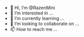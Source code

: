 - 👋 Hi, I’m @RazenMini
- 👀 I’m interested in ...
- 🌱 I’m currently learning ...
- 💞️ I’m looking to collaborate on ...
- 📫 How to reach me ...

<!---
RazenMini/RazenMini is a ✨ special ✨ repository because its `README.md` (this file) appears on your GitHub profile.
You can click the Preview link to take a look at your changes.
--->
